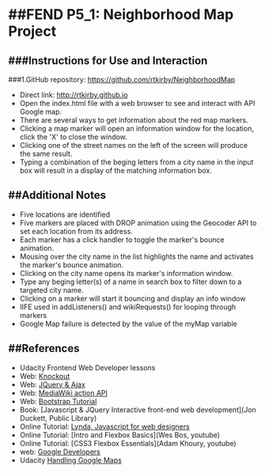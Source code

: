 ##FEND P5_1: Neighborhood Map Project
=====================================
###Instructions for Use and Interaction
---------------------------------------
###1.GitHub repository:
https://github.com/rtkirby/NeighborhoodMap
* Direct link: http://rtkirby.github.io
* Open the index.html file with a web browser to see and interact with API Google map.
* There are several ways to get information about the red map markers.
* Clicking a map marker will open an information window for the location, click the 'X' to close the window.
* Clicking one of the street names on the left of the screen will produce the same result.
* Typing a combination of the beging letters from a city name in the input box will result in a display of the matching information box.

##Additional Notes
------------------
* Five locations are identified
* Five markers are placed with DROP animation using the Geocoder API to set each location from its address.
* Each marker has a click handler to toggle the marker's bounce animation.
* Mousing over the city name in the list highlights the name and activates the marker's bounce animation.
* Clicking on the city name opens its marker's information window.
* Type any beging letter(s) of a name in search box to filter down to a targeted city name.
* Clicking on a marker will start it bouncing and display an info window
* IIFE used in addListeners() and wikiRequests() for looping through markers
* Google Map failure is detected by the value of the myMap variable

##References
------------
* Udacity Frontend Web Developer lessons
* Web: [Knockout](http://knockoutjs.com)
* Web: [JQuery & Ajax](http://api.jquery.com/jquery.ajax/)
* Web: [MediaWiki action API](https://www.mediawiki.org/wiki/API%3aMain_page)
* Web: [Bootstrap Tutorial](http://www.w3schools.com/bootstrap/)
* Book: [Javascript & JQuery Interactive front-end web development](Jon Duckett, Public Library)
* Online Tutorial: [Lynda, Javascript for web designers](Lynda.com)
* Online Tutorial: [Intro and Flexbox Basics](Wes Bos, youtube)
* Online Tutorial: [CSS3 Flexbox Essentials](Adam Khoury, youtube)
* web: [Google Developers](https://developers.google.com/maps/documentation/javascript/tutorials)
* Udacity [Handling Google Maps](https://discussions.udacity.com/t/handling-google-maps-in-async-and-fallback/34282)
